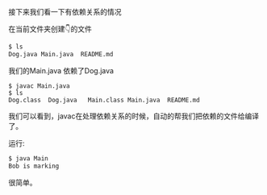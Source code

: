 接下来我们看一下有依赖关系的情况

在当前文件夹创建👇的文件
``` bash
$ ls
Dog.java Main.java  README.md
```

我们的Main.java 依赖了Dog.java
```
$ javac Main.java
$ ls
Dog.class  Dog.java   Main.class Main.java  README.md
```
我们可以看到，javac在处理依赖关系的时候，自动的帮我们把依赖的文件给编译了。

运行:
``` bash
$ java Main
Bob is marking
```
很简单。
